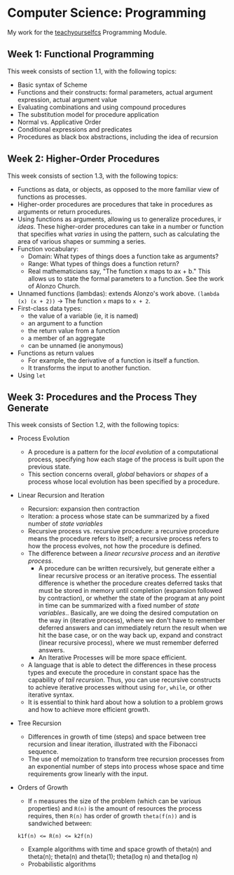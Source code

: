 # Computer Science: Programming

My work for the [teachyourselfcs](https://teachyourselfcs.com) Programming Module.

## Week 1: Functional Programming

This week consists of section 1.1, with the following topics:

* Basic syntax of Scheme
* Functions and their constructs: formal parameters, actual argument expression, actual argument value
* Evaluating combinations and using compound procedures
* The substitution model for procedure application
* Normal vs. Applicative Order
* Conditional expressions and predicates
* Procedures as black box abstractions, including the idea of recursion

## Week 2: Higher-Order Procedures

This week consists of section 1.3, with the following topics:

* Functions as data, or objects, as opposed to the more familiar view of functions as processes.
* Higher-order procedures are procedures that take in procedures as arguments or return procedures.
* Using functions as arguments, allowing us to generalize procedures, ir _ideas_. These higher-order procedures can take in a number or function that specifies what _varies_ in using the pattern, such as calculating the area of various shapes or summing a series.
* Function vocabulary:
  * Domain: What types of things does a function take as arguments?
  * Range: What types of things does a function return?
  * Real mathematicians say, "The function x maps to ax + b." This allows us to state the formal parameters to a function. See the work of Alonzo Church.
* Unnamed functions (lambdas): extends Alonzo's work above. `(lambda (x) (x + 2))` -> The function `x` maps to `x + 2`.
* First-class data types:
  * the value of a variable (ie, it is named)
  * an argument to a function
  * the return value from a function
  * a member of an aggregate
  * can be unnamed (ie anonymous)
* Functions as return values
  * For example, the derivative of a function is itself a function.
  * It transforms the input to another function.
* Using `let`

## Week 3: Procedures and the Process They Generate

This week consists of Section 1.2, with the following topics:

* Process Evolution
  * A procedure is a pattern for the _local evolution_ of a computational process, specifying how each stage of the process is built upon the previous state.
  * This section concerns overall, _global_ behaviors or _shapes_ of a process whose local evolution has been specified by a procedure.
* Linear Recursion and Iteration
  * Recursion: expansion then contraction
  * Iteration: a process whose state can be summarized by a fixed number of _state variables_
  * Recursive process vs. recursive procedure: a recursive procedure means the procedure refers to itself; a recursive process refers to how the process evolves, not how the procedure is defined.
  * The difference between a _linear recursive process_ and an _iterative process_.
    * A procedure can be written recursively, but generate either a linear recursive process or an iterative process. The essential difference is whether the procedure creates deferred tasks that must be stored in memory until completion (expansion followed by contraction), or whether the state of the program at any point in time can be summarized with a fixed number of _state variables_.. Basically, are we doing the desired computation on the way in (iterative process), where we don't have to remember deferred answers and can immediately return the result when we hit the base case, or on the way back up, expand and constract (linear recursive process), where we must remember deferred answers.
    * An Iterative Processes will be more space efficient.
  * A language that is able to detect the differences in these process types and execute the procedure in constant space  has the capability of _tail recursion_. Thus, you can use recursive constructs to achieve iterative processes without using `for`, `while`, or other iterative syntax.
  * It is essential to think hard about how a solution to a problem grows and how to achieve more efficient growth. 

* Tree Recursion
  * Differences in growth of time (steps) and space between tree recursion and linear iteration, illustrated with the Fibonacci sequence.
  * The use of memoization to transform tree recursion processes from an exponential number of steps into process whose space and time requirements grow linearly with the input.
* Orders of Growth
  * If `n` measures the size of the problem (which can be various properties) and `R(n)` is the amount of resources the process requires, then `R(n)` has order of growth `theta(f(n))` and is sandwiched between:
  ```
  k1f(n) <= R(n) <= k2f(n)
  ```
  * Example algorithms with time and space growth of theta(n) and theta(n); theta(n) and theta(1); theta(log n) and theta(log n)
  * Probabilistic algorithms
